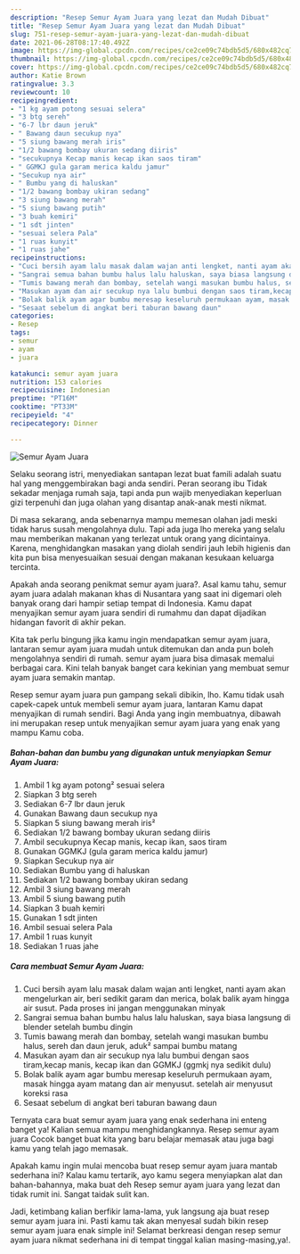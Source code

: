 ```yaml
---
description: "Resep Semur Ayam Juara yang lezat dan Mudah Dibuat"
title: "Resep Semur Ayam Juara yang lezat dan Mudah Dibuat"
slug: 751-resep-semur-ayam-juara-yang-lezat-dan-mudah-dibuat
date: 2021-06-28T08:17:40.492Z
image: https://img-global.cpcdn.com/recipes/ce2ce09c74bdb5d5/680x482cq70/semur-ayam-juara-foto-resep-utama.jpg
thumbnail: https://img-global.cpcdn.com/recipes/ce2ce09c74bdb5d5/680x482cq70/semur-ayam-juara-foto-resep-utama.jpg
cover: https://img-global.cpcdn.com/recipes/ce2ce09c74bdb5d5/680x482cq70/semur-ayam-juara-foto-resep-utama.jpg
author: Katie Brown
ratingvalue: 3.3
reviewcount: 10
recipeingredient:
- "1 kg ayam potong sesuai selera"
- "3 btg sereh"
- "6-7 lbr daun jeruk"
- " Bawang daun secukup nya"
- "5 siung bawang merah iris"
- "1/2 bawang bombay ukuran sedang diiris"
- "secukupnya Kecap manis kecap ikan saos tiram"
- " GGMKJ gula garam merica kaldu jamur"
- "Secukup nya air"
- " Bumbu yang di haluskan"
- "1/2 bawang bombay ukiran sedang"
- "3 siung bawang merah"
- "5 siung bawang putih"
- "3 buah kemiri"
- "1 sdt jinten"
- "sesuai selera Pala"
- "1 ruas kunyit"
- "1 ruas jahe"
recipeinstructions:
- "Cuci bersih ayam lalu masak dalam wajan anti lengket, nanti ayam akan mengelurkan air, beri sedikit garam dan merica, bolak balik ayam hingga air susut. Pada proses ini jangan menggunakan minyak"
- "Sangrai semua bahan bumbu halus lalu haluskan, saya biasa langsung di blender setelah bumbu dingin"
- "Tumis bawang merah dan bombay, setelah wangi masukan bumbu halus, sereh dan daun jeruk, aduk² sampai bumbu matang"
- "Masukan ayam dan air secukup nya lalu bumbui dengan saos tiram,kecap manis, kecap ikan dan GGMKJ (ggmkj nya sedikit dulu)"
- "Bolak balik ayam agar bumbu meresap keseluruh permukaan ayam, masak hingga ayam matang dan air menyusut. setelah air menyusut koreksi rasa"
- "Sesaat sebelum di angkat beri taburan bawang daun"
categories:
- Resep
tags:
- semur
- ayam
- juara

katakunci: semur ayam juara 
nutrition: 153 calories
recipecuisine: Indonesian
preptime: "PT16M"
cooktime: "PT33M"
recipeyield: "4"
recipecategory: Dinner

---
```



![Semur Ayam Juara](https://img-global.cpcdn.com/recipes/ce2ce09c74bdb5d5/680x482cq70/semur-ayam-juara-foto-resep-utama.jpg)

Selaku seorang istri, menyediakan santapan lezat buat famili adalah suatu hal yang menggembirakan bagi anda sendiri. Peran seorang ibu Tidak sekadar menjaga rumah saja, tapi anda pun wajib menyediakan keperluan gizi terpenuhi dan juga olahan yang disantap anak-anak mesti nikmat.

Di masa  sekarang, anda sebenarnya mampu memesan olahan jadi meski tidak harus susah mengolahnya dulu. Tapi ada juga lho mereka yang selalu mau memberikan makanan yang terlezat untuk orang yang dicintainya. Karena, menghidangkan masakan yang diolah sendiri jauh lebih higienis dan kita pun bisa menyesuaikan sesuai dengan makanan kesukaan keluarga tercinta. 



Apakah anda seorang penikmat semur ayam juara?. Asal kamu tahu, semur ayam juara adalah makanan khas di Nusantara yang saat ini digemari oleh banyak orang dari hampir setiap tempat di Indonesia. Kamu dapat menyajikan semur ayam juara sendiri di rumahmu dan dapat dijadikan hidangan favorit di akhir pekan.

Kita tak perlu bingung jika kamu ingin mendapatkan semur ayam juara, lantaran semur ayam juara mudah untuk ditemukan dan anda pun boleh mengolahnya sendiri di rumah. semur ayam juara bisa dimasak memalui berbagai cara. Kini telah banyak banget cara kekinian yang membuat semur ayam juara semakin mantap.

Resep semur ayam juara pun gampang sekali dibikin, lho. Kamu tidak usah capek-capek untuk membeli semur ayam juara, lantaran Kamu dapat menyajikan di rumah sendiri. Bagi Anda yang ingin membuatnya, dibawah ini merupakan resep untuk menyajikan semur ayam juara yang enak yang mampu Kamu coba.

<!--inarticleads1-->

##### Bahan-bahan dan bumbu yang digunakan untuk menyiapkan Semur Ayam Juara:

1. Ambil 1 kg ayam potong² sesuai selera
1. Siapkan 3 btg sereh
1. Sediakan 6-7 lbr daun jeruk
1. Gunakan  Bawang daun secukup nya
1. Siapkan 5 siung bawang merah iris²
1. Sediakan 1/2 bawang bombay ukuran sedang diiris
1. Ambil secukupnya Kecap manis, kecap ikan, saos tiram
1. Gunakan  GGMKJ (gula garam merica kaldu jamur)
1. Siapkan Secukup nya air
1. Sediakan  Bumbu yang di haluskan
1. Sediakan 1/2 bawang bombay ukiran sedang
1. Ambil 3 siung bawang merah
1. Ambil 5 siung bawang putih
1. Siapkan 3 buah kemiri
1. Gunakan 1 sdt jinten
1. Ambil sesuai selera Pala
1. Ambil 1 ruas kunyit
1. Sediakan 1 ruas jahe




<!--inarticleads2-->

##### Cara membuat Semur Ayam Juara:

1. Cuci bersih ayam lalu masak dalam wajan anti lengket, nanti ayam akan mengelurkan air, beri sedikit garam dan merica, bolak balik ayam hingga air susut. Pada proses ini jangan menggunakan minyak
1. Sangrai semua bahan bumbu halus lalu haluskan, saya biasa langsung di blender setelah bumbu dingin
1. Tumis bawang merah dan bombay, setelah wangi masukan bumbu halus, sereh dan daun jeruk, aduk² sampai bumbu matang
1. Masukan ayam dan air secukup nya lalu bumbui dengan saos tiram,kecap manis, kecap ikan dan GGMKJ (ggmkj nya sedikit dulu)
1. Bolak balik ayam agar bumbu meresap keseluruh permukaan ayam, masak hingga ayam matang dan air menyusut. setelah air menyusut koreksi rasa
1. Sesaat sebelum di angkat beri taburan bawang daun




Ternyata cara buat semur ayam juara yang enak sederhana ini enteng banget ya! Kalian semua mampu menghidangkannya. Resep semur ayam juara Cocok banget buat kita yang baru belajar memasak atau juga bagi kamu yang telah jago memasak.

Apakah kamu ingin mulai mencoba buat resep semur ayam juara mantab sederhana ini? Kalau kamu tertarik, ayo kamu segera menyiapkan alat dan bahan-bahannya, maka buat deh Resep semur ayam juara yang lezat dan tidak rumit ini. Sangat taidak sulit kan. 

Jadi, ketimbang kalian berfikir lama-lama, yuk langsung aja buat resep semur ayam juara ini. Pasti kamu tak akan menyesal sudah bikin resep semur ayam juara enak simple ini! Selamat berkreasi dengan resep semur ayam juara nikmat sederhana ini di tempat tinggal kalian masing-masing,ya!.

